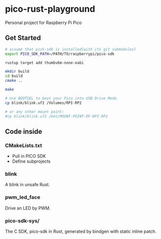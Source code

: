 # pico-rust-playground
Personal project for Raspberry Pi Pico

## Get Started

```sh
# assume that pick-sdk is installed(with its git submodules)
export PICO_SDK_PATH=/PATH/TO/raspberrypi/pico-sdk

rustup target add thumbv6m-none-eabi

mkdir build
cd build
cmake ..

make

# Use BOOTSEL to boot your Pico into USB Drive Mode.
cp blink/blink.uf2 /Volumes/RPI-RP2

# or any other mount point:
#cp blink/blink.uf2 /mnt/MOUNT-POINT-OF-RPI-RP2
```

## Code inside

### CMakeLists.txt

- Pull in PICO SDK
- Define subprojects

### blink

A blink in unsafe Rust.

### pwm_led_face

Drive an LED by PWM.

### pico-sdk-sys/

The C SDK, pico-sdk in Rust, generated by bindgen with static inline patch.
